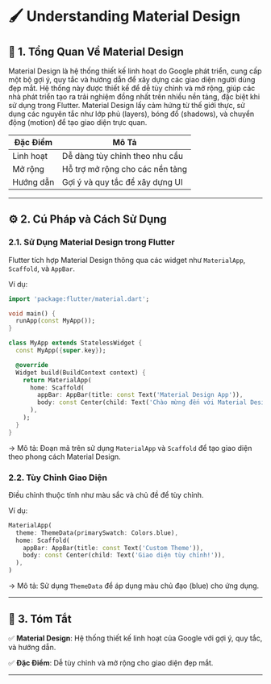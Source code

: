 # 🖌️ Understanding Material Design

## 📝 1. Tổng Quan Về Material Design

Material Design là hệ thống thiết kế linh hoạt do Google phát triển, cung cấp một bộ gợi ý, quy tắc và hướng dẫn để xây dựng các giao diện người dùng đẹp mắt. Hệ thống này được thiết kế để dễ tùy chỉnh và mở rộng, giúp các nhà phát triển tạo ra trải nghiệm đồng nhất trên nhiều nền tảng, đặc biệt khi sử dụng trong Flutter. Material Design lấy cảm hứng từ thế giới thực, sử dụng các nguyên tắc như lớp phủ (layers), bóng đổ (shadows), và chuyển động (motion) để tạo giao diện trực quan.

| **Đặc Điểm**         | **Mô Tả**                           |
|-----------------------|-------------------------------------|
| Linh hoạt            | Dễ dàng tùy chỉnh theo nhu cầu      |
| Mở rộng              | Hỗ trợ mở rộng cho các nền tảng     |
| Hướng dẫn            | Gợi ý và quy tắc để xây dựng UI     |

---

## ⚙️ 2. Cú Pháp và Cách Sử Dụng

### 2.1. Sử Dụng Material Design trong Flutter

Flutter tích hợp Material Design thông qua các widget như `MaterialApp`, `Scaffold`, và `AppBar`.

Ví dụ:
```dart
import 'package:flutter/material.dart';

void main() {
  runApp(const MyApp());
}

class MyApp extends StatelessWidget {
  const MyApp({super.key});

  @override
  Widget build(BuildContext context) {
    return MaterialApp(
      home: Scaffold(
        appBar: AppBar(title: const Text('Material Design App')),
        body: const Center(child: Text('Chào mừng đến với Material Design!')),
      ),
    );
  }
}
```

-> Mô tả: Đoạn mã trên sử dụng `MaterialApp` và `Scaffold` để tạo giao diện theo phong cách Material Design.

### 2.2. Tùy Chỉnh Giao Diện

Điều chỉnh thuộc tính như màu sắc và chủ đề để tùy chỉnh.

Ví dụ:
```dart
MaterialApp(
  theme: ThemeData(primarySwatch: Colors.blue),
  home: Scaffold(
    appBar: AppBar(title: const Text('Custom Theme')),
    body: const Center(child: Text('Giao diện tùy chỉnh!')),
  ),
)
```

-> Mô tả: Sử dụng `ThemeData` để áp dụng màu chủ đạo (blue) cho ứng dụng.

---

## 📌 3. Tóm Tắt

✅ **Material Design**: Hệ thống thiết kế linh hoạt của Google với gợi ý, quy tắc, và hướng dẫn.

✅ **Đặc Điểm**: Dễ tùy chỉnh và mở rộng cho giao diện đẹp mắt.

---